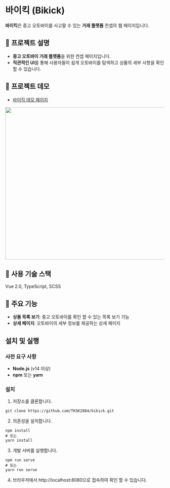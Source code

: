 # 바이킥 (Bikick)
**바이킥**은 중고 오토바이를 사고팔 수 있는 **거래 플랫폼** 컨셉의 웹 페이지입니다. 

## 📄 프로젝트 설명
- **중고 오토바이 거래 플랫폼**을 위한 컨셉 페이지입니다.
- **직관적인 UI**를 통해 사용자들이 쉽게 오토바이를 탐색하고 상품의 세부 사항을 확인 할 수 있습니다.

## 🚀 프로젝트 데모
- [바이킥 데모 페이지](https://bikick.highground.kr/)

<img src="https://github.com/user-attachments/assets/0d8f45aa-60f5-42ec-9048-6e96ff0f8e7e" width="600px" height="480px">

## 🔧 사용 기술 스택
Vue 2.0, TypeScript, SCSS

## 📌 주요 기능
- **상품 목록 보기**: 중고 오토바이를 확인 할 수 있는 목록 보기 기능
- **상세 페이지**: 오토바이의 세부 정보를 제공하는 상세 페이지

## 설치 및 실행

### 사전 요구 사항
- **Node.js** (v14 이상)
- **npm** 또는 **yarn**

### 설치

1. 저장소를 클론합니다.
```
git clone https://github.com/TKSK2884/bikick.git
```

2. 의존성을 설치합니다.
```
npm install
# 또는
yarn install
```

3. 개발 서버를 실행합니다.
```
npm run serve
# 또는
yarn run serve
```
4. 브라우저에서 http://localhost:8080으로 접속하여 확인 할 수 있습니다.
